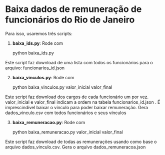 # Baixa dados de remuneração de funcionários do Rio de Janeiro

Para isso, usaremos três scripts:

1)  **baixa_ids.py**: Rode com 

    python baixa_ids.py

Este script faz download de uma lista com todos os funcionários para o arquivo:  funcionarios_id.json

2) **baixa_vinculos.py**: Rode com

    python baixa_vinculos.py valor_inicial valor_final

Este script faz download dos cargos de cada funcionário um por vez. valor_inicial e valor_final indicam a ordem na tabela funcionarios_id.json    . É imprescindível baixar o vínculo para poder baixar remuneração.
Gera dados_vinculo.csv com todos funcionários e seus vínculos

3) **baixa_remuneracao.py**: Rode com
    
    python baixa_remuneracao.py valor_inicial valor_final

Este script faz download de todas as remunerações usando como base o arquivo dados_vinculo.csv. Gera o arquivo dados_remuneracoa.json
